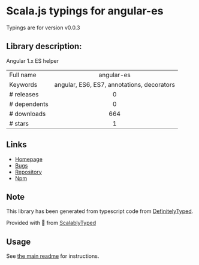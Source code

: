 
# Scala.js typings for angular-es

Typings are for version v0.0.3

## Library description:
Angular 1.x ES helper

|                    |                 |
| ------------------ | :-------------: |
| Full name          | angular-es |
| Keywords           | angular, ES6, ES7, annotations, decorators |
| # releases         | 0 |
| # dependents       | 0 |
| # downloads        | 664 |
| # stars            | 1 |

## Links
- [Homepage](https://github.com/mbutsykin/angular-es)
- [Bugs](https://github.com/mbutsykin/angular-es/issues)
- [Repository](https://github.com/mbutsykin/angular-es)
- [Npm](https://www.npmjs.com/package/angular-es)
    


## Note
This library has been generated from typescript code from [DefinitelyTyped](https://definitelytyped.org).

Provided with :purple_heart: from [ScalablyTyped](https://github.com/oyvindberg/ScalablyTyped)

## Usage
See [the main readme](../../readme.md) for instructions.


